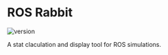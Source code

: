 # ROS Rabbit

![version](https://img.shields.io/badge/release-V0.2-blue)


A stat claculation and display tool for ROS simulations.
